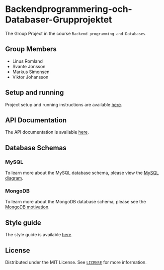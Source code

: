 # Backendprogrammering-och-Databaser-Grupprojektet

The Group Project in the course `Backend programming and Databases`.

## Group Members

-   Linus Romland
-   Svante Jonsson
-   Markus Simonsen
-   Viktor Johansson

## Setup and running

Project setup and running instructions are available [here](/docs/SETUPGUIDE.md).

## API Documentation

The API documentation is available [here](/docs/api/README.md).

## Database Schemas

### MySQL

To learn more about the MySQL database schema, please view the [MySQL diagram](./docs/SQLDiagram/Diagram.png).

### MongoDB

To learn more about the MongoDB database schema, please see the [MongoDB motivation](./docs/MONGO.md).

## Style guide

The style guide is available [here](/docs/STYLEGUIDE.md).

## License

Distributed under the MIT License. See [`LICENSE`](LICENSE) for more information.
